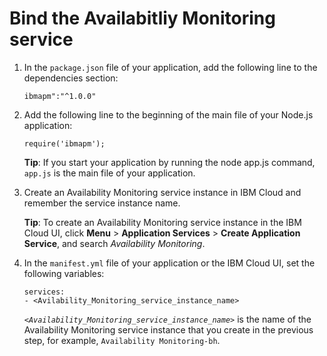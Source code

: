 # Bind the Availabitliy Monitoring service

1. In the `package.json` file of your application, add the following line to the dependencies section:
    ```
    ibmapm":"^1.0.0"
    ```
2. Add the following line to the beginning of the main file of your Node.js
application:
    ```
    require('ibmapm');
    ```
    **Tip**: If you start your application by running the node app.js command, `app.js` is the main file of your application.

3. Create an Availability Monitoring service instance in IBM Cloud and
remember the service instance name.
    
    **Tip**: To create an Availability Monitoring service instance in the IBM Cloud UI, click **Menu** > **Application Services** > **Create Application Service**, and search *Availability Monitoring*.
4. In the `manifest.yml` file of your application or the IBM Cloud UI, set the following variables:
    ```
    services:
    - <Avilability_Monitoring_service_instance_name>
    ```
    *`<Availability_Monitoring_service_instance_name>`* is the name of the Availability Monitoring service instance that you create in the previous step, for example, `Availability Monitoring-bh`.
